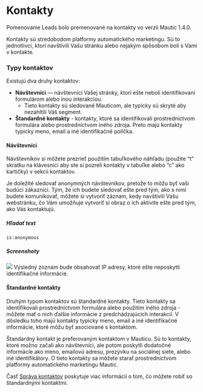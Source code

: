 # Kontakty

Pomenovanie Leads bolo premenované na kontakty vo verzii Mautic 1.4.0.

Kontakty sú stredobodom platformy automatického marketingu. Sú to jednotlivci, ktorí navštívili Vašu stránku alebo nejakým spôsobom boli s Vami v kontakte. 

### Typy kontaktov

Existujú dva druhy kontaktov:
* **Návštevníci**  — návštevníci Vašej stránky, ktorí ešte neboli identifikovaní formulárom alebo inou interakciou. 
  * Tieto kontakty sú sledované Mauticom, ale typicky sú skryté aby nezahltili Váš segment.
* **Štandardné kontakty** - kontakty, ktoré sa identifikovali prostredníctvom formulára alebo prostredníctvom iného zdroja. Preto majú kontakty typicky meno, email a iné identifikačné políčka.


#### Návštevníci

Návštevníkov si môžete prezrieť použitím tabuľkového náhľadu (použite “t” skratku na klávesnici aby ste si pozreli kontakty v tabuľke alebo “c” ako kartičky) v sekcii kontaktov. 

Je doležité sledovať anonymných návśtevníkov, pretože to môžu byť vaši budúci zákazníci. Tým, že ich budete sledovať ešte pred tým, ako s nimi budete komunikovať, môžete si vytvoriť záznam, kedy navštívili Vašu webstránku, čo Vám umožňuje vytvoriť si obraz o ich aktivite ešte pred tým, ako Vás kontaktujú.

##### Hľadať text

```
is:anonymous
```
##### Screenshoty

![](/contacts/media/contacts-anonymous.jpg)
Výsledný zoznam bude obsahovať IP adresy, ktoré ešte neposkytli identifikačné informácie.

#### Štandardné kontakty

Druhým typom kontaktov sú štandardné kontakty. Tieto kontakty sa identifikovali prostredníctvom formulára alebo použitím iného zdroja - môžete mať o nich ďalšie informácie z predchádzajúcich interakcií. V dôsledku toho majú kontakty typicky meno, email a iné identifikačné informácie, ktoré môžu byť asociované s kontaktom.

Štandardný kontakt je preferovaným kontaktom v Mauticu. Sú to kontakty, ktoré možno začali ako návštevníci, ale potom poskytli dodatočné informácie ako meno, emailovú adresu, prezývku na sociálnej siete, alebo iné identifikátory. O tieto kontakty sa môžete starať prostredníctvom platformy automatického marketingu Mautic.

Časť [Správa kontaktov](https://www.mautic.org/docs/en/contacts/managing_contacts.html) poskytuje viac informácií o tom, čo môžete robiť so štandardnými kontaktmi.

